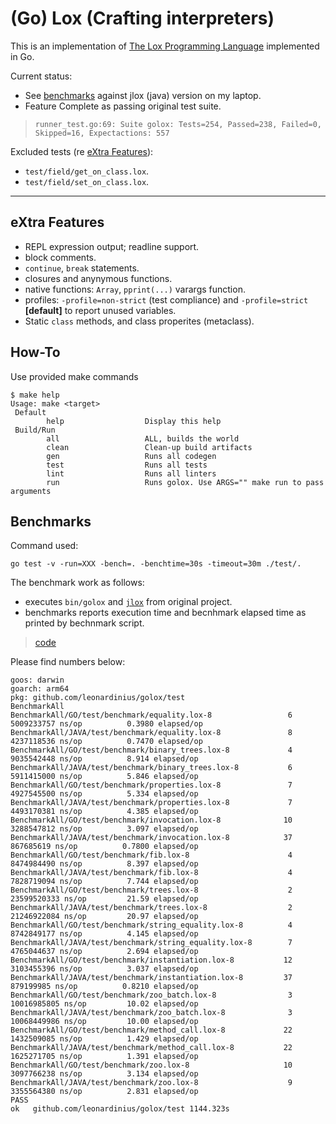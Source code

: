 # (Go) Lox (Crafting interpreters)

This is an implementation of [The Lox Programming Language](https://www.craftinginterpreters.com/the-lox-language.html) implemented in Go.

Current status:

- See [benchmarks](#benchmarks) against jlox (java) version on my laptop.
- Feature Complete as passing original test suite.

> ```raw
> runner_test.go:69: Suite golox: Tests=254, Passed=238, Failed=0, Skipped=16, Expectactions: 557
> ```

Excluded tests (re [eXtra Features](#extra-features)):

- `test/field/get_on_class.lox`.
- `test/field/set_on_class.lox`.

---

## eXtra Features

- REPL expression output; readline support.
- block comments.
- `continue`, `break` statements.
- closures and anynymous functions.
- native functions: `Array`, `pprint(...)` varargs function.
- profiles: `-profile=non-strict` (test compliance) and `-profile=strict` **[default]** to report unused variables.
- Static `class` methods, and class properites (metaclass).

## How-To

Use provided make commands

```shell
$ make help
Usage: make <target>
 Default
        help                  Display this help
 Build/Run
        all                   ALL, builds the world
        clean                 Clean-up build artifacts
        gen                   Runs all codegen
        test                  Runs all tests
        lint                  Runs all linters
        run                   Runs golox. Use ARGS="" make run to pass arguments
```

## Benchmarks

Command used:

```shell
go test -v -run=XXX -bench=. -benchtime=30s -timeout=30m ./test/.
```

The benchmark work as follows:

- executes `bin/golox` and [`jlox`](https://github.com/munificent/craftinginterpreters/blob/master/jlox) from original project.
- benchmarks reports execution time and becnhmark elapsed time as printed by bechnmark script.

> [code](./test/gobenchmark_test.go)

Please find numbers below:

```raw
goos: darwin
goarch: arm64
pkg: github.com/leonardinius/golox/test
BenchmarkAll
BenchmarkAll/GO/test/benchmark/equality.lox-8                 6 5009233757 ns/op          0.3980 elapsed/op
BenchmarkAll/JAVA/test/benchmark/equality.lox-8               8 4237118536 ns/op          0.7470 elapsed/op
BenchmarkAll/GO/test/benchmark/binary_trees.lox-8             4 9035542448 ns/op          8.914 elapsed/op
BenchmarkAll/JAVA/test/benchmark/binary_trees.lox-8           6 5911415000 ns/op          5.846 elapsed/op
BenchmarkAll/GO/test/benchmark/properties.lox-8               7 4927545500 ns/op          5.334 elapsed/op
BenchmarkAll/JAVA/test/benchmark/properties.lox-8             7 4493170381 ns/op          4.385 elapsed/op
BenchmarkAll/GO/test/benchmark/invocation.lox-8              10 3288547812 ns/op          3.097 elapsed/op
BenchmarkAll/JAVA/test/benchmark/invocation.lox-8            37  867685619 ns/op          0.7800 elapsed/op
BenchmarkAll/GO/test/benchmark/fib.lox-8                      4 8474984490 ns/op          8.397 elapsed/op
BenchmarkAll/JAVA/test/benchmark/fib.lox-8                    4 7828719094 ns/op          7.744 elapsed/op
BenchmarkAll/GO/test/benchmark/trees.lox-8                    2 23599520333 ns/op         21.59 elapsed/op
BenchmarkAll/JAVA/test/benchmark/trees.lox-8                  2 21246922084 ns/op         20.97 elapsed/op
BenchmarkAll/GO/test/benchmark/string_equality.lox-8          4 8742849177 ns/op          4.145 elapsed/op
BenchmarkAll/JAVA/test/benchmark/string_equality.lox-8        7 4765044637 ns/op          2.694 elapsed/op
BenchmarkAll/GO/test/benchmark/instantiation.lox-8           12 3103455396 ns/op          3.037 elapsed/op
BenchmarkAll/JAVA/test/benchmark/instantiation.lox-8         37  879199985 ns/op          0.8210 elapsed/op
BenchmarkAll/GO/test/benchmark/zoo_batch.lox-8                3 10016985805 ns/op         10.02 elapsed/op
BenchmarkAll/JAVA/test/benchmark/zoo_batch.lox-8              3 10068449986 ns/op         10.00 elapsed/op
BenchmarkAll/GO/test/benchmark/method_call.lox-8             22 1432509085 ns/op          1.429 elapsed/op
BenchmarkAll/JAVA/test/benchmark/method_call.lox-8           22 1625271705 ns/op          1.391 elapsed/op
BenchmarkAll/GO/test/benchmark/zoo.lox-8                     10 3097766238 ns/op          3.134 elapsed/op
BenchmarkAll/JAVA/test/benchmark/zoo.lox-8                    9 3355564380 ns/op          2.831 elapsed/op
PASS
ok   github.com/leonardinius/golox/test 1144.323s
```

